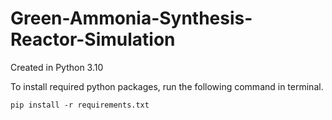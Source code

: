 # Green-Ammonia-Synthesis-Reactor-Simulation

Created in Python 3.10

To install required python packages, run the following command in terminal.

```
pip install -r requirements.txt
```
